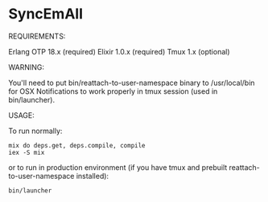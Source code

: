 SyncEmAll
=========

REQUIREMENTS:

Erlang OTP 18.x (required)
Elixir 1.0.x (required)
Tmux 1.x (optional)


WARNING:

You'll need to put bin/reattach-to-user-namespace binary to /usr/local/bin for OSX Notifications to work properly in tmux session (used in bin/launcher).


USAGE:

To run normally:

```
mix do deps.get, deps.compile, compile
iex -S mix
```

or to run in production environment (if you have tmux and prebuilt reattach-to-user-namespace installed):

```
bin/launcher
```
